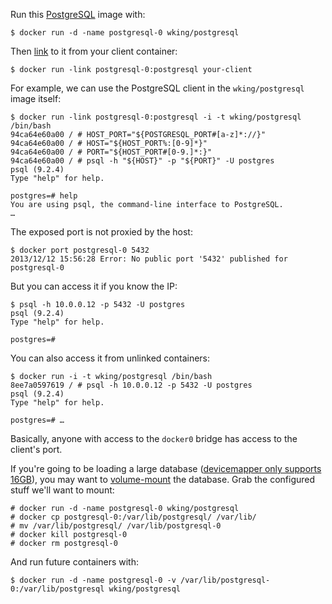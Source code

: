 Run this [PostgreSQL][] image with:

    $ docker run -d -name postgresql-0 wking/postgresql

Then [link][linking] to it from your client container:

    $ docker run -link postgresql-0:postgresql your-client

For example, we can use the PostgreSQL client in the
`wking/postgresql` image itself:

    $ docker run -link postgresql-0:postgresql -i -t wking/postgresql /bin/bash
    94ca64e60a00 / # HOST_PORT="${POSTGRESQL_PORT#[a-z]*://}"
    94ca64e60a00 / # HOST="${HOST_PORT%:[0-9]*}"
    94ca64e60a00 / # PORT="${HOST_PORT#[0-9.]*:}"
    94ca64e60a00 / # psql -h "${HOST}" -p "${PORT}" -U postgres
    psql (9.2.4)
    Type "help" for help.

    postgres=# help
    You are using psql, the command-line interface to PostgreSQL.
    …

The exposed port is not proxied by the host:

    $ docker port postgresql-0 5432
    2013/12/12 15:56:28 Error: No public port '5432' published for postgresql-0

But you can access it if you know the IP:

    $ psql -h 10.0.0.12 -p 5432 -U postgres
    psql (9.2.4)
    Type "help" for help.

    postgres=#

You can also access it from unlinked containers:

    $ docker run -i -t wking/postgresql /bin/bash
    8ee7a0597619 / # psql -h 10.0.0.12 -p 5432 -U postgres
    psql (9.2.4)
    Type "help" for help.

    postgres=# …

Basically, anyone with access to the `docker0` bridge has access to
the client's port.

If you're going to be loading a large database ([devicemapper only
supports 16GB][devicemapper-size-limit]), you may want to
[volume-mount] the database.  Grab the configured stuff we'll want to
mount:

    # docker run -d -name postgresql-0 wking/postgresql
    # docker cp postgresql-0:/var/lib/postgresql/ /var/lib/
    # mv /var/lib/postgresql/ /var/lib/postgresql-0
    # docker kill postgresql-0
    # docker rm postgresql-0

And run future containers with:

    $ docker run -d -name postgresql-0 -v /var/lib/postgresql-0:/var/lib/postgresql wking/postgresql

[PostgreSQL]: http://postgresql.io/
[linking]: http://docs.docker.io/en/latest/use/port_redirection/#linking-a-container
[devicemapper-size-limit]: https://www.kernel.org/doc/Documentation/device-mapper/thin-provisioning.txt
[volume-mount]: http://docs.docker.io/en/latest/use/working_with_volumes/#mount-a-host-directory-as-a-container-volume
